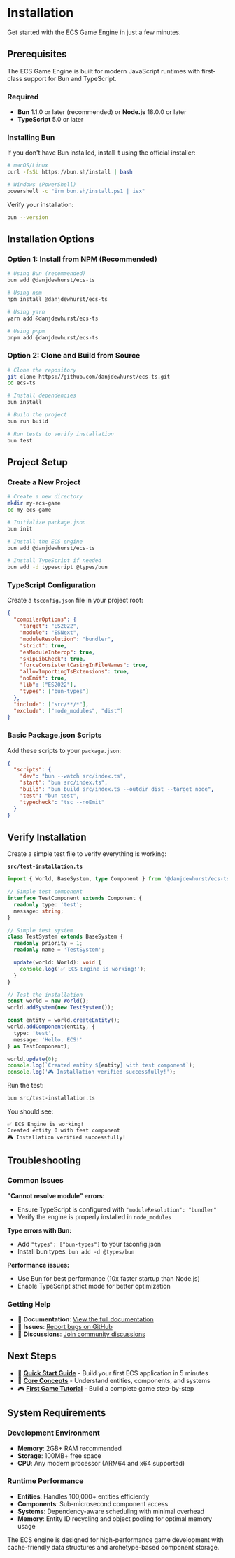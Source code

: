 # Installation

Get started with the ECS Game Engine in just a few minutes.

## Prerequisites

The ECS Game Engine is built for modern JavaScript runtimes with first-class support for Bun and TypeScript.

### Required

- **Bun** 1.1.0 or later (recommended) or **Node.js** 18.0.0 or later
- **TypeScript** 5.0 or later

### Installing Bun

If you don't have Bun installed, install it using the official installer:

```bash
# macOS/Linux
curl -fsSL https://bun.sh/install | bash

# Windows (PowerShell)
powershell -c "irm bun.sh/install.ps1 | iex"
```

Verify your installation:

```bash
bun --version
```

## Installation Options

### Option 1: Install from NPM (Recommended)

```bash
# Using Bun (recommended)
bun add @danjdewhurst/ecs-ts

# Using npm
npm install @danjdewhurst/ecs-ts

# Using yarn
yarn add @danjdewhurst/ecs-ts

# Using pnpm
pnpm add @danjdewhurst/ecs-ts
```

### Option 2: Clone and Build from Source

```bash
# Clone the repository
git clone https://github.com/danjdewhurst/ecs-ts.git
cd ecs-ts

# Install dependencies
bun install

# Build the project
bun run build

# Run tests to verify installation
bun test
```

## Project Setup

### Create a New Project

```bash
# Create a new directory
mkdir my-ecs-game
cd my-ecs-game

# Initialize package.json
bun init

# Install the ECS engine
bun add @danjdewhurst/ecs-ts

# Install TypeScript if needed
bun add -d typescript @types/bun
```

### TypeScript Configuration

Create a `tsconfig.json` file in your project root:

```json
{
  "compilerOptions": {
    "target": "ES2022",
    "module": "ESNext",
    "moduleResolution": "bundler",
    "strict": true,
    "esModuleInterop": true,
    "skipLibCheck": true,
    "forceConsistentCasingInFileNames": true,
    "allowImportingTsExtensions": true,
    "noEmit": true,
    "lib": ["ES2022"],
    "types": ["bun-types"]
  },
  "include": ["src/**/*"],
  "exclude": ["node_modules", "dist"]
}
```

### Basic Package.json Scripts

Add these scripts to your `package.json`:

```json
{
  "scripts": {
    "dev": "bun --watch src/index.ts",
    "start": "bun src/index.ts",
    "build": "bun build src/index.ts --outdir dist --target node",
    "test": "bun test",
    "typecheck": "tsc --noEmit"
  }
}
```

## Verify Installation

Create a simple test file to verify everything is working:

**`src/test-installation.ts`**

```typescript
import { World, BaseSystem, type Component } from '@danjdewhurst/ecs-ts';

// Simple test component
interface TestComponent extends Component {
  readonly type: 'test';
  message: string;
}

// Simple test system
class TestSystem extends BaseSystem {
  readonly priority = 1;
  readonly name = 'TestSystem';

  update(world: World): void {
    console.log('✅ ECS Engine is working!');
  }
}

// Test the installation
const world = new World();
world.addSystem(new TestSystem());

const entity = world.createEntity();
world.addComponent(entity, {
  type: 'test',
  message: 'Hello, ECS!'
} as TestComponent);

world.update(0);
console.log(`Created entity ${entity} with test component`);
console.log('🎮 Installation verified successfully!');
```

Run the test:

```bash
bun src/test-installation.ts
```

You should see:

```
✅ ECS Engine is working!
Created entity 0 with test component
🎮 Installation verified successfully!
```

## Troubleshooting

### Common Issues

**"Cannot resolve module" errors:**
- Ensure TypeScript is configured with `"moduleResolution": "bundler"`
- Verify the engine is properly installed in `node_modules`

**Type errors with Bun:**
- Add `"types": ["bun-types"]` to your tsconfig.json
- Install bun types: `bun add -d @types/bun`

**Performance issues:**
- Use Bun for best performance (10x faster startup than Node.js)
- Enable TypeScript strict mode for better optimization

### Getting Help

- 📖 **Documentation**: [View the full documentation](../README.md)
- 🐛 **Issues**: [Report bugs on GitHub](https://github.com/danjdewhurst/ecs-ts/issues)
- 💬 **Discussions**: [Join community discussions](https://github.com/danjdewhurst/ecs-ts/discussions)

## Next Steps

- 🚀 **[Quick Start Guide](./quick-start.md)** - Build your first ECS application in 5 minutes
- 🎯 **[Core Concepts](./core-concepts.md)** - Understand entities, components, and systems
- 🎮 **[First Game Tutorial](./first-game.md)** - Build a complete game step-by-step

## System Requirements

### Development Environment

- **Memory**: 2GB+ RAM recommended
- **Storage**: 100MB+ free space
- **CPU**: Any modern processor (ARM64 and x64 supported)

### Runtime Performance

- **Entities**: Handles 100,000+ entities efficiently
- **Components**: Sub-microsecond component access
- **Systems**: Dependency-aware scheduling with minimal overhead
- **Memory**: Entity ID recycling and object pooling for optimal memory usage

The ECS engine is designed for high-performance game development with cache-friendly data structures and archetype-based component storage.